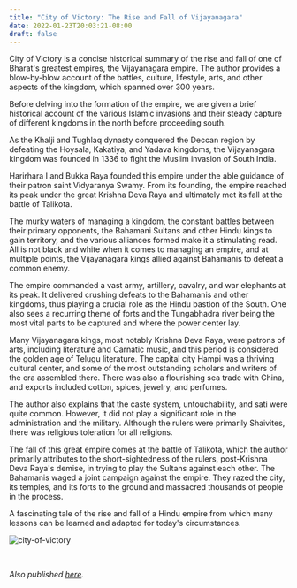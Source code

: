 ```yaml
---
title: "City of Victory: The Rise and Fall of Vijayanagara"
date: 2022-01-23T20:03:21-08:00
draft: false
---
```


City of Victory is a concise historical summary of the rise and fall of one of Bharat's greatest empires, the Vijayanagara empire. The author provides a blow-by-blow account of the battles, culture, lifestyle, arts, and other aspects of the kingdom, which spanned over 300 years.

Before delving into the formation of the empire, we are given a brief historical account of the various Islamic invasions and their steady capture of different kingdoms in the north before proceeding south. 

As the Khalji and Tughlaq dynasty conquered the Deccan region by defeating the Hoysala, Kakatiya, and Yadava kingdoms, the Vijayanagara kingdom was founded in 1336 to fight the Muslim invasion of South India.

Harirhara I and Bukka Raya founded this empire under the able guidance of their patron saint Vidyaranya Swamy. From its founding, the empire reached its peak under the great Krishna Deva Raya and ultimately met its fall at the battle of Talikota. 

The murky waters of managing a kingdom, the constant battles between their primary opponents, the Bahamani Sultans and other Hindu kings to gain territory, and the various alliances formed make it a stimulating read. All is not black and white when it comes to managing an empire, and at multiple points, the Vijayanagara kings allied against Bahamanis to defeat a common enemy. 

The empire commanded a vast army, artillery, cavalry, and war elephants at its peak. It delivered crushing defeats to the Bahamanis and other kingdoms, thus playing a crucial role as the Hindu bastion of the South. One also sees a recurring theme of forts and the Tungabhadra river being the most vital parts to be captured and where the power center lay.

Many Vijayanagara kings, most notably Krishna Deva Raya, were patrons of arts, including literature and Carnatic music, and this period is considered the golden age of Telugu literature. The capital city Hampi was a thriving cultural center, and some of the most outstanding scholars and writers of the era assembled there. There was also a flourishing sea trade with China, and exports included cotton, spices, jewelry, and perfumes. 

The author also explains that the caste system, untouchability, and sati were quite common. However, it did not play a significant role in the administration and the military. Although the rulers were primarily Shaivites, there was religious toleration for all religions.

The fall of this great empire comes at the battle of Talikota, which the author primarily attributes to the short-sightedness of the rulers, post-Krishna Deva Raya's demise, in trying to play the Sultans against each other. The Bahamanis waged a joint campaign against the empire. They razed the city, its temples, and its forts to the ground and massacred thousands of people in the process.	

A fascinating tale of the rise and fall of a Hindu empire from which many lessons can be learned and adapted for today's circumstances.

![city-of-victory](/city-of-victory.jpg)

&nbsp;&nbsp;

*Also published [here](https://www.goodreads.com/review/show/4424647780).*